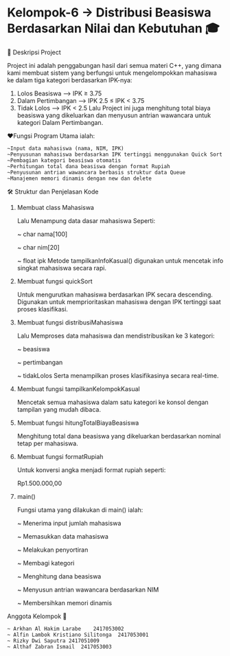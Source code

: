 # Kelompok-6 -> Distribusi Beasiswa Berdasarkan Nilai dan Kebutuhan 🎓

📌 Deskripsi Project

Project ini adalah penggabungan hasil dari semua materi C++, yang dimana kami membuat sistem yang berfungsi untuk mengelompokkan mahasiswa ke dalam tiga kategori berdasarkan IPK-nya:
  1. Lolos Beasiswa –> IPK ≥ 3.75
  2. Dalam Pertimbangan –> IPK 2.5 ≤ IPK < 3.75
  3. Tidak Lolos –> IPK < 2.5
Lalu Project ini juga menghitung total biaya beasiswa yang dikeluarkan dan menyusun antrian wawancara untuk kategori Dalam Pertimbangan.

❤️Fungsi Program Utama ialah:

    ~Input data mahasiswa (nama, NIM, IPK)
    ~Penyusunan mahasiswa berdasarkan IPK tertinggi menggunakan Quick Sort
    ~Pembagian kategori beasiswa otomatis
    ~Perhitungan total dana beasiswa dengan format Rupiah
    ~Penyusunan antrian wawancara berbasis struktur data Queue
    ~Manajemen memori dinamis dengan new dan delete

🛠️ Struktur dan Penjelasan Kode
1. Membuat class Mahasiswa
   
    Lalu Menampung data dasar mahasiswa Seperti:
   
    ~ char nama[100]
   
    ~ char nim[20]
   
    ~ float ipk
    Metode tampilkanInfoKasual() digunakan untuk mencetak info singkat mahasiswa secara rapi.

2. Membuat fungsi quickSort
   
    Untuk mengurutkan mahasiswa berdasarkan IPK secara descending. Digunakan untuk memprioritaskan mahasiswa dengan IPK tertinggi saat         proses klasifikasi.

3. Membuat fungsi distribusiMahasiswa
   
    Lalu Memproses data mahasiswa dan mendistribusikan ke 3 kategori:
   
    ~ beasiswa
   
    ~ pertimbangan
   
    ~ tidakLolos
    Serta menampilkan proses klasifikasinya secara real-time.

4. Membuat fungsi tampilkanKelompokKasual
   
    Mencetak semua mahasiswa dalam satu kategori ke konsol dengan tampilan yang mudah dibaca.

5. Membuat fungsi hitungTotalBiayaBeasiswa
   
    Menghitung total dana beasiswa yang dikeluarkan berdasarkan nominal tetap per mahasiswa.

6. Membuat fungsi formatRupiah
   
    Untuk konversi angka menjadi format rupiah seperti:
   
      Rp1.500.000,00

7. main()
   
   Fungsi utama yang dilakukan di main() ialah:
   
     ~ Menerima input jumlah mahasiswa

     ~ Memasukkan data mahasiswa
   
     ~ Melakukan penyortiran
   
     ~ Membagi kategori
   
     ~ Menghitung dana beasiswa
   
     ~ Menyusun antrian wawancara berdasarkan NIM
   
     ~ Membersihkan memori dinamis

Anggota Kelompok 👥

    ~ Arkhan Al Hakim Larabe 	2417053002
    ~ Alfin Lambok Kristiano Silitonga 	2417053001
    ~ Rizky Dwi Saputra	2417051009
    ~ Althaf Zabran Ismail	2417053003
